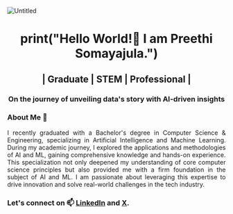 ![Untitled](https://github.com/user-attachments/assets/b5d6fdee-9ef8-4cc4-9616-63b3048557f6)

<h1 align="center">print("Hello World!👋 I am Preethi Somayajula.")</h1>
<h2 align="center">| Graduate | STEM | Professional |</h2>
<h3 align="center">On the journey of unveiling data's story with AI-driven insights</h3>

### About Me 💬
<p align="justify">I recently graduated with a Bachelor's degree in Computer Science & Engineering, specializing in Artificial Intelligence and Machine Learning. During my academic journey, I explored the applications and methodologies of AI and ML, gaining comprehensive knowledge and hands-on experience. This specialization not only deepened my understanding of core computer science principles but also provided me with a firm foundation in the subject of AI and ML. I am passionate about leveraging this expertise to drive innovation and solve real-world challenges in the tech industry.</p>

### Let's connect on 📫 <a href="https://www.linkedin.com/in/preethisomayajula/">LinkedIn</a> and <a href="https://x.com/sn_preethi_">X</a>.
